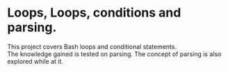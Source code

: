 # Loops, Loops, conditions and parsing.

This project covers Bash loops and conditional statements.  
The knowledge gained is tested on parsing. The concept of parsing is
also explored while at it.  
